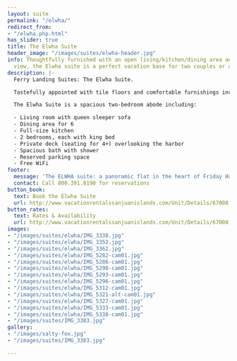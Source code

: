 ```yaml
---
layout: suite
permalink: "/elwha/"
redirect_from:
- "/elwha.php.html"
has_slider: true
title: The Elwha Suite
header_image: "/images/suites/elwha-header.jpg"
info: Thoughtfully furnished with an open living/kitchen/dining area and spectacular
  view, the Elwha suite is a perfect vacation base for two couples or a family.
description: |-
  Ferry Landing Suites: The Elwha Suite.

  Tastefully appointed with tile floors and comfortable furnishings including a full-sized sofa, this large suite is perfect for two couples or a family.

  The Elwha Suite is a spacious two-bedroom abode including:

  - Living room with queen sleeper sofa
  - Dining area for 6
  - Full-size kitchen
  - 2 bedrooms, each with king bed
  - Private deck (seating for 4+) overlooking the harbor
  - Spacious bath with shower
  - Reserved parking space
  - Free WiFi
footer:
  message: 'The ELWHA suite: a panoramic flat in the heart of Friday Harbor'
  contact: Call 800.391.8190 for reservations
button_book:
  text: Book the Elwha Suite
  url: http://www.vacationrentalssanjuanislands.com/Unit/Details/67008
button_rates:
  text: Rates & Availability
  url: http://www.vacationrentalssanjuanislands.com/Unit/Details/67008
images:
- "/images/suites/elwha/IMG_3338.jpg"
- "/images/suites/elwha/IMG_3352.jpg"
- "/images/suites/elwha/IMG_3362.jpg"
- "/images/suites/elwha/IMG_5282-cam01.jpg"
- "/images/suites/elwha/IMG_5286-cam01.jpg"
- "/images/suites/elwha/IMG_5290-cam01.jpg"
- "/images/suites/elwha/IMG_5293-cam01.jpg"
- "/images/suites/elwha/IMG_5296-cam01.jpg"
- "/images/suites/elwha/IMG_5312-cam01.jpg"
- "/images/suites/elwha/IMG_5321-alt-cam01.jpg"
- "/images/suites/elwha/IMG_5327-cam01.jpg"
- "/images/suites/elwha/IMG_5333-cam01.jpg"
- "/images/suites/elwha/IMG_5338-cam01.jpg"
- "/images/suites/IMG_3383.jpg"
gallery:
- "/images/salty-fox.jpg"
- "/images/suites/IMG_3383.jpg"

---
```

